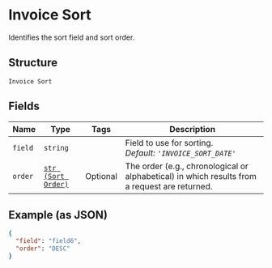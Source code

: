 
# Invoice Sort

Identifies the  sort field and sort order.

## Structure

`Invoice Sort`

## Fields

| Name | Type | Tags | Description |
|  --- | --- | --- | --- |
| `field` | `string` |  | Field to use for sorting.<br>*Default: `'INVOICE_SORT_DATE'`* |
| `order` | [`str (Sort Order)`](/doc/models/sort-order.md) | Optional | The order (e.g., chronological or alphabetical) in which results from a request are returned. |

## Example (as JSON)

```json
{
  "field": "field6",
  "order": "DESC"
}
```

